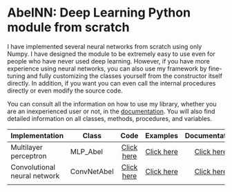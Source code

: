 # AbelNN: Deep Learning Python module from scratch

I have implemented several neural networks from scratch using only Numpy. I have designed the module to be extremely easy to use even for people who have never used deep learning. However, if you have more experience using neural networks, you can also use my framework by fine-tuning and fully customizing the classes yourself from the constructor itself directly. In addition, if you want you can even call the internal procedures directly or even modify the source code.

You can consult all the information on how to use my library, whether you are an inexperienced user or not, in the [documentation](/Documentation). You will also find detailed information on all classes, methods, procedures, and variables.

| Implementation               |    Class    |    Code    |  Examples  | Documentation |
|------------------------------|-------------|:----------:|:----------:|:-------------:|
| Multilayer perceptron        | MLP_Abel    | [Click here](/Code/MLP_Abel.py) | [Click here](/Examples/MLP_Abel%20with%20digits%20MNIST%20images.ipynb) | [Click here](/Documentation/MLP_Abel.md)   |
| Convolutional neural network | ConvNetAbel | [Click here](/Code/ConvNetAbel.py) | [Click here](/Examples/ConvNetAbel%20with%20digits%20MNIST%20images.ipynb) | [Click here](/Documentation/ConvNetAbel.md)   |
|                              |             |            |            |               |
